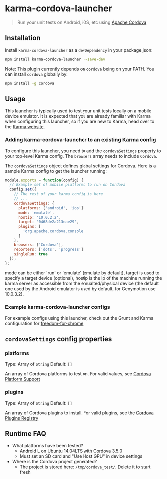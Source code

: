 karma-cordova-launcher
======================

> Run your unit tests on Android, iOS, etc using [Apache Cordova](https://cordova.apache.org/)

## Installation

Install `karma-cordova-launcher` as a `devDependency` in your package.json:

```bash
npm install karma-cordova-launcher --save-dev
```

Note: This plugin currently depends on `cordova` being on your PATH.
You can install `cordova` globally by:

```bash
npm install -g cordova
```

## Usage

This launcher is typically used to test your unit tests locally on a mobile device emulator.
It is expected that you are already familiar with Karma when configuring this launcher, so if you are new to Karma, head over to the [Karma website](http://karma-runner.github.io/).

### Adding karma-cordova-launcher to an existing Karma config

To configure this launcher, you need to add the `cordovaSettings` property to your top-level Karma config.
The `browsers` array needs to include `Cordova`.

The `cordovaSettings` object defines global settings for Cordova.
Here is a sample Karma config to get the launcher running:

```js
module.exports = function(config) {
  // Example set of mobile platforms to run on Cordova
  config.set({
    // The rest of your karma config is here
    // ...
    cordovaSettings: {
      platforms: ['android', 'ios'],
	  mode: 'emulate',
      hostip: '10.0.2.2',
      target: '0468de2a213eae29',
      plugins: [
        'org.apache.cordova.console'
      ]
    },
    browsers: ['Cordova'],
    reporters: ['dots', 'progress']
    singleRun: true
  });
};
```
mode can be either 'run' or 'emulate' (emulate by default), target is used to specify a target device (optional), hostip is the ip of the machine running the karma server as accessible from the emualted/physical device (the default one used by the Android emulator is used by default, for Genymotion use 10.0.3.2).

### Example karma-cordova-launcher configs

For example configs using this launcher, check out the Grunt and Karma configuration for
[freedom-for-chrome](https://github.com/freedomjs/freedom-for-chrome)

## `cordovaSettings` config properties

### platforms
Type: Array of `String`
Default: `[]`

An array of Cordova platforms to test on. For valid values, see
[Cordova Platform Support](http://cordova.apache.org/docs/en/3.4.0/guide_support_index.md.html#Platform%20Support)

### plugins
Type: Array of `String`
Default: `[]`

An array of Cordova plugins to install. For valid plugins, see the
[Cordova Plugins Registry](http://plugins.cordova.io/#/)

## Runtime FAQ
* What platforms have been tested?
  - Android L on Ubuntu 14.04LTS with Cordova 3.5.0
  - Must set an SD card and "Use Host GPU" in device settings
* Where is the Cordova project generated?
  - The project is stored here: `/tmp/cordova_test/`. Delete it to start fresh
